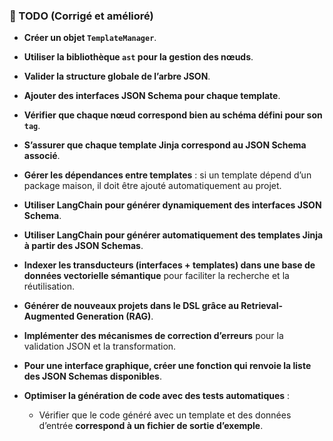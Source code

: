 ### **📌 TODO (Corrigé et amélioré)**

- **Créer un objet `TemplateManager`**.
- **Utiliser la bibliothèque `ast` pour la gestion des nœuds**.
- **Valider la structure globale de l’arbre JSON**.
- **Ajouter des interfaces JSON Schema pour chaque template**.
- **Vérifier que chaque nœud correspond bien au schéma défini pour son `tag`**.
- **S’assurer que chaque template Jinja correspond au JSON Schema associé**.

- **Gérer les dépendances entre templates** : si un template dépend d’un package maison, il doit être ajouté automatiquement au projet.

- **Utiliser LangChain pour générer dynamiquement des interfaces JSON Schema**.
- **Utiliser LangChain pour générer automatiquement des templates Jinja à partir des JSON Schemas**.
- **Indexer les transducteurs (interfaces + templates) dans une base de données vectorielle sémantique** pour faciliter la recherche et la réutilisation.
- **Générer de nouveaux projets dans le DSL grâce au Retrieval-Augmented Generation (RAG)**.
- **Implémenter des mécanismes de correction d’erreurs** pour la validation JSON et la transformation.

- **Pour une interface graphique, créer une fonction qui renvoie la liste des JSON Schemas disponibles**.

- **Optimiser la génération de code avec des tests automatiques** :
  - Vérifier que le code généré avec un template et des données d’entrée **correspond à un fichier de sortie d’exemple**.
